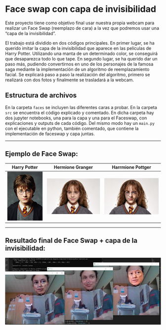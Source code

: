 # Face swap con capa de invisibilidad
Este proyecto tiene como objetivo final usar nuestra propia webcam para realizar un Face Swap (reemplazo de cara) a la vez que podremos usar una “capa de la invisibilidad”.

El trabajo está dividido en dos códigos principales. En primer lugar, se ha querido imitar la capa de la invisibilidad que aparece en las películas de Harry Potter. Utilizando una manta de un determinado color, se conseguirá que desaparezca todo lo que tape. En segundo lugar, se ha querido dar un paso más, pudiendo convertirnos en uno de los personajes de la famosa saga mediante la implementación de un algoritmo de reemplazamiento facial. Se explicará paso a paso la realización del algoritmo, primero se realizará con dos fotos y finalmente se trasladará a la webcam.

## Estructura de archivos
En la carpeta `faces` se incluyen las diferentes caras a probar. En la carpeta `src` se encuentra el código explicado y comentado. En dicha carpeta hay dos jupyter notebooks, una para la capa y una para el Faceswap, con explicaciones y outputs de cada código. Del mismo modo hay un `main.py` con el ejecutable en python, también comentado, que contiene la implementación de faceswap y capa juntas.



_______________
## Ejemplo de Face Swap:

Harry Potter       |  Hermione Granger |  Harrmione Pottger |
:-----------------:|:-----------------:|:-------------------:|
<img src="faces/harry.jpg"  width="200"/>  |  <img src="faces/hermione.jpg"  width="300"/>|   <img src="fotos/harrmione.jpg"  width="300"/>|


__________________
## Resultado final de Face Swap + capa de la invisibilidad:

<img src="fotos/resultado.jpg"/>